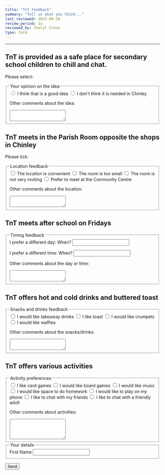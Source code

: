 ```yaml
---
title: "TnT Feedback"
summary: "Tell us what you think..."
last_reviewed: 2025-09-28
review_period: 1y
reviewed_by: Cheryl Cross
type: form
---
```


<form 
  name="{{< getPageTitle >}}" 
  class="verified-form"
  netlify
>

<input type="hidden" name="_gotcha" style="display:none !important">

<hr>
<h2>TnT is provided as a safe place for secondary school children to chill and chat.</h2>
<p>Please select:</p>

<fieldset>
  <legend>Your opinion on the idea</legend>
  <label><input type="radio" name="Idea" value="Good Idea"> I think that is a good idea</label>
  <label><input type="radio" name="Idea" value="Bad Idea"> I don't think it is needed in Chinley</label>

  <label for="idea_other">Other comments about the idea:</label>
  <textarea id="idea_other" name="Idea_Other" rows="2"></textarea>
</fieldset>

<h2>TnT meets in the Parish Room opposite the shops in Chinley</h2>
<p>Please tick:</p>

<fieldset>
  <legend>Location feedback</legend>
  <label><input type="checkbox" name="Convenient" value="yes"> The location is convenient</label>
  <label><input type="checkbox" name="Small" value="yes"> The room is too small</label>
  <label><input type="checkbox" name="Uninviting" value="yes"> The room is not very inviting</label>
  <label><input type="checkbox" name="CommunityCentre" value="yes"> Prefer to meet at the Community Centre</label>

  <label for="location_other">Other comments about the location:</label>
  <textarea id="location_other" name="Location_Other" rows="2"></textarea>
</fieldset>

<h2>TnT meets after school on Fridays</h2>

<fieldset>
  <legend>Timing feedback</legend>
  <label for="day_preference">I prefer a different day: When?</label>
  <input id="day_preference" name="Day" type="text">

  <label for="time_preference">I prefer a different time: When?</label>
  <input id="time_preference" name="Time" type="text">

  <label for="daytime_other">Other comments about the day or time:</label>
  <textarea id="daytime_other" name="DayTime_Other" rows="2"></textarea>
</fieldset>

<h2>TnT offers hot and cold drinks and buttered toast</h2>

<fieldset>
  <legend>Snacks and drinks feedback</legend>
  <label><input type="checkbox" name="Takeaway" value="yes"> I would like takeaway drinks</label>
  <label><input type="checkbox" name="Toast" value="yes"> I like toast</label>
  <label><input type="checkbox" name="Crumpets" value="yes"> I would like crumpets</label>
  <label><input type="checkbox" name="Waffles" value="yes"> I would like waffles</label>

  <label for="snacks_other">Other comments about the snacks/drinks:</label>
  <textarea id="snacks_other" name="Snacks_Other" rows="2"></textarea>
</fieldset>

<h2>TnT offers various activities</h2>

<fieldset>
  <legend>Activity preferences</legend>
  <label><input type="checkbox" name="Card_Games" value="yes"> I like card games</label>
  <label><input type="checkbox" name="Boardgames" value="yes"> I would like board games</label>
  <label><input type="checkbox" name="Music" value="yes"> I would like music</label>
  <label><input type="checkbox" name="Homework" value="yes"> I would like space to do homework</label>
  <label><input type="checkbox" name="SmartPhone" value="yes"> I would like to play on my phone</label>
  <label><input type="checkbox" name="Chat_Friends" value="yes"> I like to chat with my friends</label>
  <label><input type="checkbox" name="Chat_Adult" value="yes"> I like to chat with a friendly adult</label>

  <label for="activity_other">Other comments about activities:</label>
  <textarea id="activity_other" name="Activity_Other" rows="4"></textarea>
</fieldset>

<fieldset>
  <legend>Your details</legend>
  <label for="firstName">First Name</label>
  <input class="name" id="firstName" name="Name" type="text" required>
</fieldset>

<button type="submit">Send</button>
</form>
